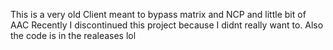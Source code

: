 This is a very old Client meant to bypass matrix and NCP and little bit of AAC
Recently I discontinued this project because I didnt really want to.
Also the code is in the realeases lol
